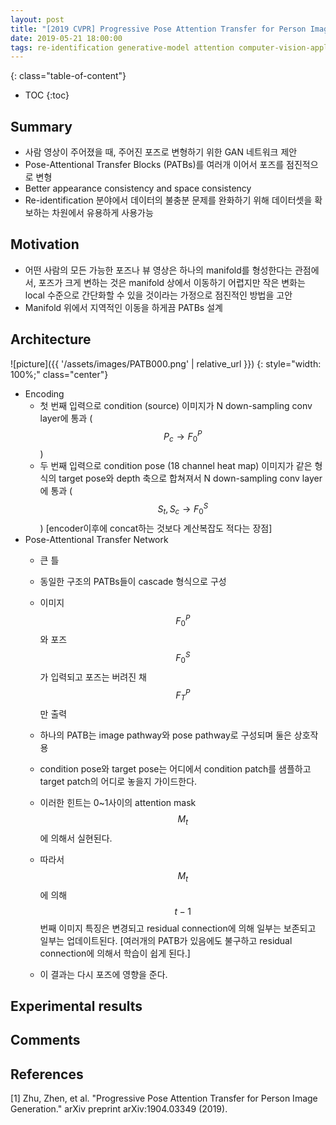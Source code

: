 ```yaml
---
layout: post
title: "[2019 CVPR] Progressive Pose Attention Transfer for Person Image Generation"
date: 2019-05-21 18:00:00
tags: re-identification generative-model attention computer-vision-application supervised gan
---
```


<!--more-->

{: class="table-of-content"}
* TOC
{:toc}

## Summary

- 사람 영상이 주어졌을 때, 주어진 포즈로 변형하기 위한 GAN 네트워크 제안
- Pose-Attentional Transfer Blocks (PATBs)를 여러개 이어서 포즈를 점진적으로 변형
- Better appearance consistency and space consistency
- Re-identification 분야에서 데이터의 불충분 문제를 완화하기 위해 데이터셋을 확보하는 차원에서 유용하게 사용가능

## Motivation

- 어떤 사람의 모든 가능한 포즈나 뷰 영상은 하나의 manifold를 형성한다는 관점에서, 포즈가 크게 변하는 것은 manifold 상에서 이동하기 어렵지만 작은 변화는 local 수준으로 간단화할 수 있을 것이라는 가정으로 점진적인 방법을 고안
- Manifold 위에서 지역적인 이동을 하게끔 PATBs 설계

## Architecture

![picture]({{ '/assets/images/PATB000.png' | relative_url }})
{: style="width: 100%;" class="center"}

- Encoding
  - 첫 번째 입력으로 condition (source) 이미지가 N down-sampling conv layer에 통과 ($$P_c \rightarrow F_0^P$$)
  - 두 번째 입력으로 condition pose (18 channel heat map) 이미지가 같은 형식의 target pose와 depth 축으로 합쳐져서 N down-sampling conv layer에 통과 ($${S_t, S_c} \rightarrow  F_0^S$$) [encoder이후에 concat하는 것보다 계산복잡도 적다는 장점]
- Pose-Attentional Transfer Network
  - 큰 틀
  - 동일한 구조의 PATBs들이 cascade 형식으로 구성
  - 이미지 $$F_0^P$$와 포즈 $$F_0^S$$가 입력되고 포즈는 버려진 채 $$F_T^P$$만 출력
  - 하나의 PATB는 image pathway와 pose pathway로 구성되며 둘은 상호작용
  - condition pose와 target pose는 어디에서 condition patch를 샘플하고 target patch의 어디로 놓을지 가이드한다.
  - 이러한 힌트는 0~1사이의 attention mask $$M_t$$에 의해서 실현된다.
  - 따라서 $$M_t$$에 의해 $$t-1$$번째 이미지 특징은 변경되고 residual connection에 의해 일부는 보존되고 일부는 업데이트된다. [여러개의 PATB가 있음에도 불구하고 residual connection에 의해서 학습이 쉽게 된다.]
  
  - 이 결과는 다시 포즈에 영향을 준다. 



## Experimental results

## Comments


## References

[1] Zhu, Zhen, et al. "Progressive Pose Attention Transfer for Person Image Generation." arXiv preprint arXiv:1904.03349 (2019).

